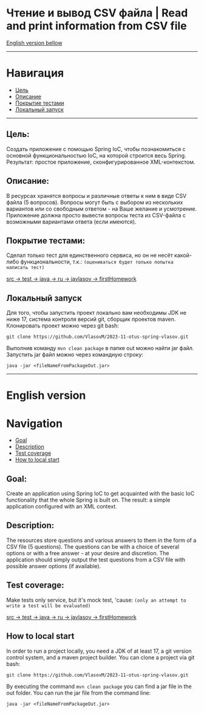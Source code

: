 # Чтение и вывод CSV файла | Read and print information from CSV file
[English version bellow](#English-version)
___
# Навигация
- [Цель](#Цель)
- [Описание](#Описание)
- [Покрытие тестами](#Покрытие-тестами)
- [Локальный запуск](#Локальный-запуск)

---
## Цель:
Создать приложение с помощью Spring IoC, чтобы познакомиться с основной функциональностью IoC, на которой строится весь Spring.
Результат: простое приложение, сконфигурированное XML-контекстом.

## Описание: 
В ресурсах хранятся вопросы и различные ответы к ним в виде CSV файла (5 вопросов).
Вопросы могут быть с выбором из нескольких вариантов или со свободным ответом - на Ваше желание и усмотрение.
Приложение должна просто вывести вопросы теста из CSV-файла с возможными вариантами ответа (если имеются).

## Покрытие тестами:
Сделал только тест для единственного сервиса, но он не несёт какой-либо функциональности, т.к.:
`(оцениваться будет только попытка написать тест)`

[src -> test -> java -> ru -> javlasov -> firstHomework ](https://github.com/VlasovM/2023-11-otus-spring-vlasov/tree/master/firstHomework/src/test/java/ru/javlasov/firstHomework)

## Локальный запуск
Для того, чтобы запустить проект локально вам необходимы JDK не ниже 17, система контроля версий git, сборщик проектов maven.
Клонировать проект можно через git bash:

    git clone https://github.com/VlasovM/2023-11-otus-spring-vlasov.git

Выполнив команду `mvn clean package` в папке out можно найти jar файл. Запустить jar файл можно через командную строку:

    java -jar <fileNameFromPackageOut.jar>

---

# English version

# Navigation
- [Goal](#Goal)
- [Description](#Description)
- [Test coverage](#Test-coverage)
- [How to local start](#How-to-local-start)

## Goal:
Create an application using Spring IoC to get acquainted with the basic IoC functionality that the whole Spring is built on.
The result: a simple application configured with an XML context.

## Description:
The resources store questions and various answers to them in the form of a CSV file (5 questions).
The questions can be with a choice of several options or with a free answer - at your desire and discretion.
The application should simply output the test questions from a CSV file with possible answer options (if available).

## Test coverage:
Make tests only service, but it's mock test, 'cause:
`(only an attempt to write a test will be evaluated)`

[src -> test -> java -> ru -> javlasov -> firstHomework ](https://github.com/VlasovM/2023-11-otus-spring-vlasov/tree/master/firstHomework/src/test/java/ru/javlasov/firstHomework)

## How to local start
In order to run a project locally, you need a JDK of at least 17, a git version control system, and a maven project builder.
You can clone a project via git bash:

    git clone https://github.com/VlasovM/2023-11-otus-spring-vlasov.git

By executing the command `mvn clean package` you can find a jar file in the out folder. You can run the jar file from the command line:

    java -jar <fileNameFromPackageOut.jar>

